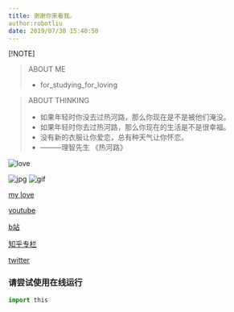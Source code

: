 ```yaml
---
title: 谢谢你来看我。
author:robotliu
date: 2019/07/30 15:40:50
---
```


[!NOTE]

>  ABOUT ME
>
>  * for_studying_for_loving

> ABOUT THINKING
>
> - 如果年轻时你没去过热河路，那么你现在是不是被他们淹没。
> - 如果年轻时你去过热河路，那么你现在的生活是不是很幸福。
> - 没有新的衣服让你爱恋，总有种天气让你怀恋。
> - ———理智先生 《热河路》

![love](https://cn.bing.com/images/search?view=detailV2&ccid=%2fWhsjhB2&id=47385A3F2615D816F73C2AE52CB78C70E513FD90&thid=OIP._WhsjhB2Mj607aMXastinAHaEK&mediaurl=http%3a%2f%2f5b0988e595225.cdn.sohucs.com%2fimages%2f20190117%2fcc35a0ca7983425da420111733543830.jpeg&exph=1296&expw=2304&q=%e5%93%aa%e5%90%92%e4%b9%8b%e9%ad%94%e7%ab%a5%e9%99%8d%e4%b8%96gif&simid=608015888935619872&selectedIndex=2&ajaxhist=0)

![jpg](C:\Users\RobotLiu\Pictures\girl\006g0mAXgy1fuahewh06zj30jv0jvao2.jpg)
![gif](I:\Git\gitpress_blog\Sort_algorithm\picture\1564541177238.gif)

[my love](https://github.com/robotliu327/gitpress_blog/blob/master/Saved%20Pictures/2018_10_2.jpg)

[youtube](https://www.youtube.com/watch?v=W9wAfqBd_T0)

[b站](https://space.bilibili.com/)

[知乎专栏](https://www.zhihu.com)

[twitter](https://twitter.com)

###  请尝试使用在线运行
```python
import this
```
